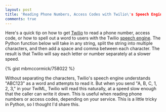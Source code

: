 ```yaml
---
layout: post
title: 'Reading Phone Numbers, Access Codes with Twilio\'s Speech Engine'
comments: true
---
```

<p>Here's a quick tip on how to get <a href="http://www.twilio.com" target="_blank">Twilio</a> to read a phone number, access code, or how to spell out a word to users with the Twilio <a href="http://www.twilio.com/docs/api/2010-04-01/twiml/say" target="_blank">speech engine</a>. The Python function below will take in any string, split the string into multiple characters, and then add a space and comma between each character. The result is that Twilio will say each letter or number separately at a slower speed.</p>

{% gist mbmccormick/758022 %}

<p>Without separating the characters, Twilio's speech engine understands "ABC123" as a word and attempts to read it. But when you send "A, B, C, 1, 2, 3," in your TwiML, Twilio will read this naturally, at a speed slow enough that the caller can write it down. This is useful when reading phone numbers or access codes, depending on your service. This is a little tricky in Python, so I thought I'd share this.</p>
